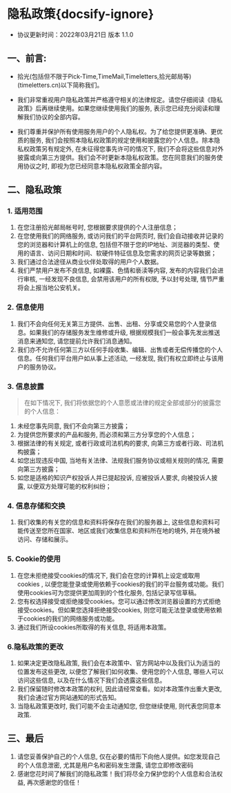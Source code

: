# 隐私政策{docsify-ignore}

- 协议更新时间：2022年03月21日 版本 1.1.0

## 一、前言: 

- 拾光(包括但不限于Pick-Time,TimeMail,Timeletters,拾光邮局等)(timeletters.cn)以下简称我们。

- 我们非常重视用户隐私政策并严格遵守相关的法律规定。请您仔细阅读《隐私政策》后再继续使用。如果您继续使用我们的服务, 表示您已经充分阅读和理解我们协议的全部内容。

- 我们尊重并保护所有使用服务用户的个人隐私权。为了给您提供更准确、更优质的服务, 我们会按照本隐私权政策的规定使用和披露您的个人信息。除本隐私权政策另有规定外, 在未征得您事先许可的情况下, 我们不会将这些信息对外披露或向第三方提供。我们会不时更新本隐私权政策。您在同意我们的服务使用协议之时, 即视为您已经同意本隐私权政策全部内容。

## 二、隐私政策
### 1. 适用范围

1. 在您注册拾光邮局帐号时, 您根据要求提供的个人注册信息；
2. 在您使用我们的网络服务, 或访问我们的平台网页时, 我们会自动接收并记录的您的浏览器和计算机上的信息, 包括但不限于您的IP地址、浏览器的类型、使用的语言、访问日期和时间、软硬件特征信息及您需求的网页记录等数据；
3. 我们通过合法途径从商业伙伴处取得的用户个人数据。
4. 我们严禁用户发布不良信息, 如裸露、色情和亵渎等内容, 发布的内容我们会进行审核, 一经发现不良信息, 会禁用该用户的所有权限, 予以封号处理, 情节严重将会上报当地公安机关。

### 2. 信息使用

1. 我们不会向任何无关第三方提供、出售、出租、分享或交易您的个人登录信息。如果我们的存储服务发生维修或升级, 根据规模我们一般会事先发出推送消息来通知您, 请您提前允许我们消息通知。
2. 我们亦不允许任何第三方以任何手段收集、编辑、出售或者无偿传播您的个人信息。任何我们平台用户如从事上述活动, 一经发现, 我们有权立即终止与该用户的服务协议。

### 3. 信息披露

> 在如下情况下, 我们将依据您的个人意愿或法律的规定全部或部分的披露您的个人信息：

1. 未经您事先同意, 我们不会向第三方披露；
2. 为提供您所要求的产品和服务, 而必须和第三方分享您的个人信息；
3. 根据法律的有关规定, 或者行政或司法机构的要求, 向第三方或者行政、司法机构披露；
4. 如您出现违反中国, 当地有关法律、法规我们服务协议或相关规则的情况, 需要向第三方披露；
5. 如您是适格的知识产权投诉人并已提起投诉, 应被投诉人要求, 向被投诉人披露, 以便双方处理可能的权利纠纷；

### 4. 信息存储和交换

1. 我们收集的有关您的信息和资料将保存在我们的服务器上, 这些信息和资料可能传送至您所在国家、地区或我们收集信息和资料所在地的境外, 并在境外被访问、存储和展示。

### 5. Cookie的使用

1. 在您未拒绝接受cookies的情况下, 我们会在您的计算机上设定或取用cookies , 以便您能登录或使用依赖于cookies的我们的平台服务或功能。我们使用cookies可为您提供更加周到的个性化服务, 包括记录写信草稿。
2. 您有权选择接受或拒绝接受cookies。您可以通过修改浏览器设置的方式拒绝接受cookies。但如果您选择拒绝接受cookies, 则您可能无法登录或使用依赖于cookies的我们的网络服务或功能。
3. 通过我们所设cookies所取得的有关信息, 将适用本政策。

### 6.隐私政策的更改

1. 如果决定更改隐私政策, 我们会在本政策中、官方网站中以及我们认为适当的位置发布这些更改, 以便您了解我们如何收集、使用您的个人信息, 哪些人可以访问这些信息, 以及在什么情况下我们会透露这些信息。
2. 我们保留随时修改本政策的权利, 因此请经常查看。如对本政策作出重大更改, 我们会通过官方网站通知的形式告知。
3. 当隐私政策更改时, 我们可能不会主动通知您, 但您继续使用, 则代表您同意本政策.

## 三、最后

1. 请您妥善保护自己的个人信息, 仅在必要的情形下向他人提供。如您发现自己的个人信息泄密, 尤其是用户名和密码发生泄露, 请您立即修改密码
2. 感谢您花时间了解我们的隐私政策！我们将尽全力保护您的个人信息和合法权益, 再次感谢您的信任！